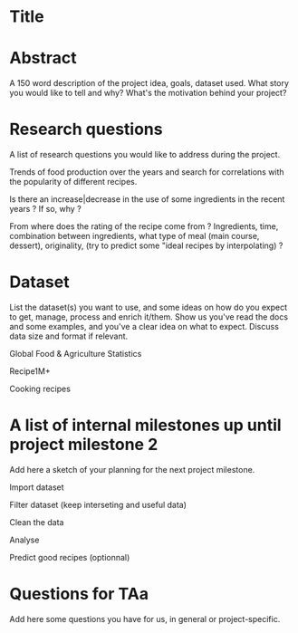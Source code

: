 # Title

# Abstract
A 150 word description of the project idea, goals, dataset used. What story you would like to tell and why? What's the motivation behind your project?



# Research questions
A list of research questions you would like to address during the project.

Trends of food production over the years and search for correlations with the popularity of different recipes.

Is there an increase|decrease in the use of some ingredients in the recent years ? If so, why ?

From where does the rating of the recipe come from ? Ingredients, time, combination between ingredients, what type of meal (main course, dessert), originality, (try to predict some "ideal recipes by interpolating) ?






# Dataset
List the dataset(s) you want to use, and some ideas on how do you expect to get, manage, process and enrich it/them. Show us you've read the docs and some examples, and you've a clear idea on what to expect. Discuss data size and format if relevant.

Global Food & Agriculture Statistics

Recipe1M+

Cooking recipes


# A list of internal milestones up until project milestone 2
Add here a sketch of your planning for the next project milestone.

Import dataset

Filter dataset (keep interseting and useful data)

Clean the data

Analyse

Predict good recipes (optionnal)



# Questions for TAa
Add here some questions you have for us, in general or project-specific.
